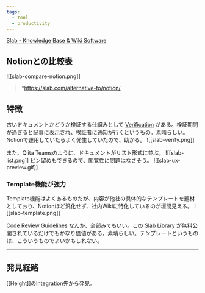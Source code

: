 ```yaml
---
tags:
  - tool
  - productivity
---
```

[Slab - Knowledge Base & Wiki Software](https://slab.com/)

## Notionとの比較表

![[slab-compare-notion.png]]
> *https://slab.com/alternative-to/notion/ 

## 特徴

古いドキュメントかどうか検証する仕組みとして [Verification](https://help.slab.com/en/articles/4136379-post-verification) がある。検証期間が過ぎると記事に表示され、検証者に通知が行くというもの。素晴らしい。Notionで運用していたらよく発生していたので、助かる。
![[slab-verify.png]]

また、Qiita Teamsのように、ドキュメントがリスト形式に並ぶ。
![[slab-list.png]]
ピン留めもできるので、閲覧性に問題はなさそう。
![[slab-ux-preview.gif]]

### **Template機能が強力**

Template機能はよくあるものだが、内容が他社の具体的なテンプレートを題材としており、Notionほど汎化せず、社内Wikiに特化しているのが垣間見える。
![[slab-template.png]]

[Code Review Guidelines](https://slab.com/library/code-review-guidelines/) なんか、全部みてもいい。この [Slab Library](https://slab.com/library/) が無料公開されているだけでもかなり価値がある。素晴らしい。テンプレートというものは、こういうものでよいかもしれない。


---

## **発見経路**

[[Height]]のIntegration先から発見。
